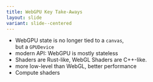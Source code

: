 ```yaml
---
title: WebGPU Key Take-Aways
layout: slide
variant: slide--centered
---
```

- WebGPU state is no longer tied to a `canvas`, <br>but a `GPUDevice`
- modern API: WebGPU is mostly stateless
- Shaders are Rust-like, WebGL Shaders are C++-like.
- more low-level than WebGL, better performance
- Compute shaders
